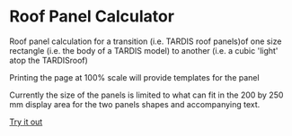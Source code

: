 # Roof Panel Calculator

Roof panel calculation for a transition (i.e. TARDIS roof panels)of one size rectangle (i.e. the body of a TARDIS model) to another (i.e. a cubic 'light' atop the TARDISroof)

Printing the page at 100% scale will provide templates for the panel

Currently the size of the panels is limited to what can fit in the 200 by 250 mm display area for the two panels shapes and accompanying text.

[Try it out](https://ajvdb.github.io/roof-panels/roof_calc.html)
